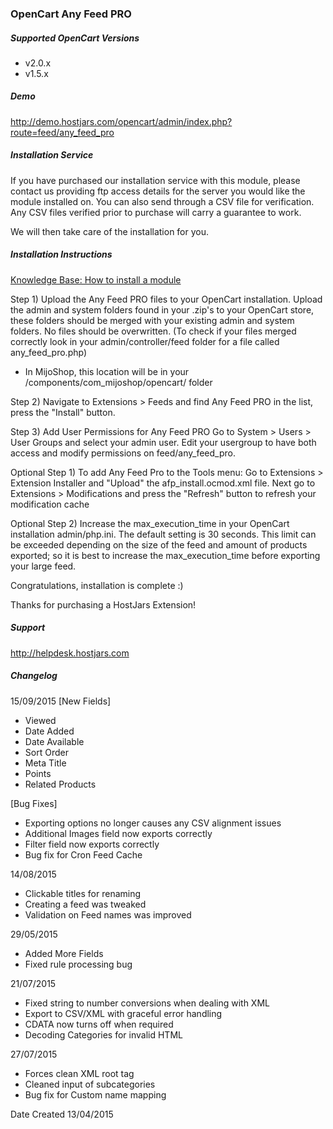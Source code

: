 ### OpenCart Any Feed PRO ###

##### Supported OpenCart Versions #####
* v2.0.x
* v1.5.x

##### Demo #####
http://demo.hostjars.com/opencart/admin/index.php?route=feed/any_feed_pro

##### Installation Service #####
If you have purchased our installation service with this module, please contact us providing ftp access details for the server you would like the module installed on. You can also send through a CSV file for verification. Any CSV files verified prior to purchase will carry a guarantee to work.

We will then take care of the installation for you.

##### Installation Instructions #####
[Knowledge Base: How to install a module](https://hostjars.zendesk.com/hc/en-us/articles/203573549-How-Do-I-Install-my-Module-)

Step 1) Upload the Any Feed PRO files to your OpenCart installation.
Upload the admin and system folders found in your .zip's to your OpenCart store, these folders should be merged with your existing admin and system folders. No files should be overwritten.
(To check if your files merged correctly look in your admin/controller/feed folder for a file called any_feed_pro.php)

* In MijoShop, this location will be in your /components/com_mijoshop/opencart/ folder

Step 2) Navigate to Extensions > Feeds and find Any Feed PRO in the list, press the "Install" button.

Step 3) Add User Permissions for Any Feed PRO
Go to System > Users > User Groups and select your admin user. Edit your usergroup to have both access and modify permissions on feed/any_feed_pro.

Optional Step 1) To add Any Feed Pro to the Tools menu:
Go to Extensions > Extension Installer and "Upload" the afp_install.ocmod.xml file.
Next go to Extensions > Modifications and press the "Refresh" button to refresh your modification cache

Optional Step 2) Increase the max_execution_time in your OpenCart installation admin/php.ini. The default
setting is 30 seconds. This limit can be exceeded depending on the size of the feed and amount of
products exported; so it is best to increase the max_execution_time before exporting your large feed.

Congratulations, installation is complete :)

Thanks for purchasing a HostJars Extension!

##### Support #####
http://helpdesk.hostjars.com

##### Changelog #####
15/09/2015
[New Fields]
* Viewed
* Date Added
* Date Available
* Sort Order
* Meta Title
* Points
* Related Products

[Bug Fixes]
* Exporting options no longer causes any CSV alignment issues
* Additional Images field now exports correctly
* Filter field now exports correctly
* Bug fix for Cron Feed Cache

14/08/2015

* Clickable titles for renaming
* Creating a feed was tweaked
* Validation on Feed names was improved

29/05/2015

* Added More Fields
* Fixed rule processing bug

21/07/2015

* Fixed string to number conversions when dealing with XML
* Export to CSV/XML with graceful error handling
* CDATA now turns off when required
* Decoding Categories for invalid HTML


27/07/2015

* Forces clean XML root tag
* Cleaned input of subcategories
* Bug fix for Custom name mapping


Date Created 13/04/2015
